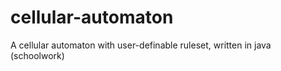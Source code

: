 cellular-automaton
==================

A cellular automaton with user-definable ruleset, written in java (schoolwork)


